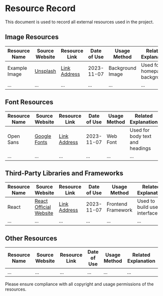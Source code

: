 # Resource Record

This document is used to record all external resources used in the project.

## Image Resources

| Resource Name | Source Website | Resource Link | Date of Use | Usage Method | Related Explanation |
| --- | --- | --- | --- | --- | --- |
| Example Image | [Unsplash](https://unsplash.com) | [Link Address](https://unsplash.com/photos/example) | 2023-11-07 | Background Image | Used for homepage background |
| ... | ... | ... | ... | ... | ... |

## Font Resources

| Resource Name | Source Website | Resource Link | Date of Use | Usage Method | Related Explanation |
| --- | --- | --- | --- | --- | --- |
| Open Sans | [Google Fonts](https://fonts.google.com) | [Link Address](https://fonts.google.com/specimen/Open+Sans) | 2023-11-07 | Web Font | Used for body text and headings |
| ... | ... | ... | ... | ... | ... |

## Third-Party Libraries and Frameworks

| Resource Name | Source Website | Resource Link | Date of Use | Usage Method | Related Explanation |
| --- | --- | --- | --- | --- | --- |
| React | [React Official Website](https://reactjs.org) | [Link Address](https://reactjs.org/) | 2023-11-07 | Frontend Framework | Used to build user interfaces |
| ... | ... | ... | ... | ... | ... |

## Other Resources

| Resource Name | Source Website | Resource Link | Date of Use | Usage Method | Related Explanation |
| --- | --- | --- | --- | --- | --- |
| ... | ... | ... | ... | ... | ... |

Please ensure compliance with all copyright and usage permissions of the resources.